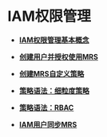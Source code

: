 # IAM权限管理<a name="ZH-CN_TOPIC_0173178047"></a>

-   **[IAM权限管理基本概念](IAM权限管理基本概念.md)**  

-   **[创建用户并授权使用MRS](创建用户并授权使用MRS.md)**  

-   **[创建MRS自定义策略](创建MRS自定义策略.md)**  

-   **[策略语法：细粒度策略](策略语法-细粒度策略.md)**  

-   **[策略语法：RBAC](策略语法-RBAC.md)**  

-   **[IAM用户同步MRS](IAM用户同步MRS.md)**  


